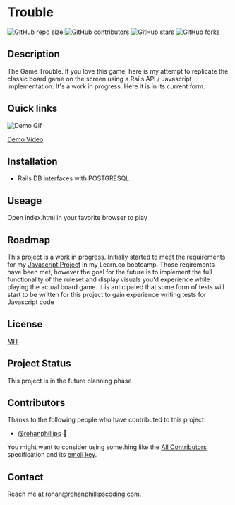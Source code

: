 # Trouble

![GitHub repo size](https://img.shields.io/github/repo-size/rohanphillips/trouble-project)
![GitHub contributors](https://img.shields.io/github/contributors/rohanphillips/trouble-project)
![GitHub stars](https://img.shields.io/github/stars/rohanphillips/trouble-project?style=social)
![GitHub forks](https://img.shields.io/github/forks/rohanphillips/trouble-project?style=social)

## Description

The Game Trouble.  If you love this game, here is my attempt to replicate the classic board game on the screen using a Rails API / Javascript implementation.  It's a work in progress.  Here it is in its current form.

## Quick links

![Demo Gif](https://github.com/rohanphillips/trouble-project/blob/main/trouble-frontend/assets/images/troubledemo.gif?raw=true)

[Demo Video](https://youtu.be/4DtjBCZSeO0)

## Installation

* Rails DB interfaces with POSTGRESQL

## Useage

Open index.html in your favorite browser to play

## Roadmap

This project is a work in progress.  Initially started to meet the requirements for my [Javascript Project](https://github.com/learn-co-students/js-spa-project-instructions-online-web-sp-000/blob/master/README.md "Javascript Project") in my Learn.co bootcamp.
Those reqirements have been met, however the goal for the future is to implement the full functionality of the ruleset and display visuals you'd experience while playing the actual board game.
It is anticipated that some form of tests will start to be written for this project to gain experience writing tests for Javascript code

## License

[MIT](https://choosealicense.com/licenses/mit/)

## Project Status

This project is in the future planning phase

## Contributors

Thanks to the following people who have contributed to this project:

* [@rohanphillips](https://github.com/rohanphillips) 📖

You might want to consider using something like the [All Contributors](https://github.com/all-contributors/all-contributors) specification and its [emoji key](https://allcontributors.org/docs/en/emoji-key).

## Contact

Reach me at <rohan@rohanphillipscoding.com>.
